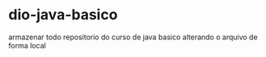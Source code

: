 # dio-java-basico
armazenar todo repositorio do curso de java basico
alterando o arquivo de forma local